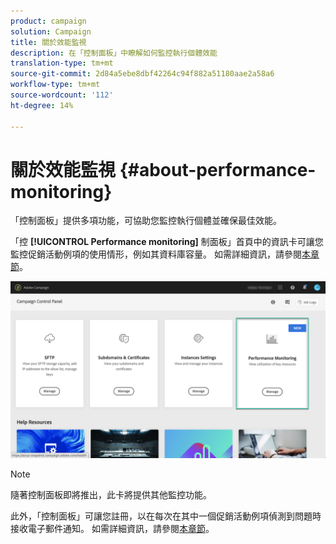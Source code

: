 ```yaml
---
product: campaign
solution: Campaign
title: 關於效能監視
description: 在「控制面板」中瞭解如何監控執行個體效能
translation-type: tm+mt
source-git-commit: 2d84a5ebe8dbf42264c94f882a51180aae2a58a6
workflow-type: tm+mt
source-wordcount: '112'
ht-degree: 14%

---
```



# 關於效能監視 {#about-performance-monitoring}

「控制面板」提供多項功能，可協助您監控執行個體並確保最佳效能。

「控 **[!UICONTROL Performance monitoring]** 制面板」首頁中的資訊卡可讓您監控促銷活動例項的使用情形，例如其資料庫容量。 如需詳細資訊，請參閱[本章節](../../performance-monitoring/using/database-monitoring.md)。

![](assets/performance_card.png)

>[!NOTE]
>
>隨著控制面板即將推出，此卡將提供其他監控功能。

此外，「控制面板」可讓您註冊，以在每次在其中一個促銷活動例項偵測到問題時接收電子郵件通知。 如需詳細資訊，請參閱[本章節](../../performance-monitoring/using/email-alerting.md)。

